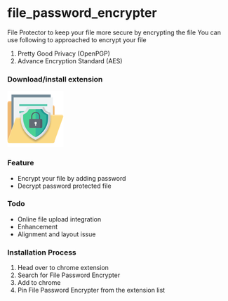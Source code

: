 # file_password_encrypter

File Protector to keep your file more secure by encrypting the file
You can use following to approached to encrypt your file   
1. Pretty Good Privacy (OpenPGP)
2. Advance Encryption Standard (AES) 
### Download/install extension
[![](https://github.com/CodingWithTashi/file_password_encrypter/blob/main/assets/icon128.png?raw=true)](https://chrome.google.com/webstore/detail/file-password-encrypter/lhkpdophpcfkbphanjblgnpmbfakppdj)   

### Feature

* Encrypt your file by adding password
* Decrypt password protected file


### Todo
* Online file upload integration
* Enhancement
* Alignment and layout issue

### Installation Process
1. Head over to chrome extension
2. Search for File Password Encrypter
3. Add to chrome
4. Pin File Password Encrypter from the extension list
